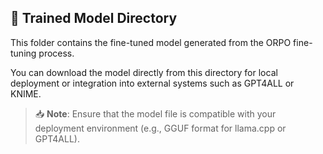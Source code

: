 ## 🧩 Trained Model Directory

This folder contains the fine-tuned model generated from the ORPO fine-tuning process.

You can download the model directly from this directory for local deployment or integration into external systems such as GPT4ALL or KNIME.

> 📥 **Note**: Ensure that the model file is compatible with your deployment environment (e.g., GGUF format for llama.cpp or GPT4ALL).


